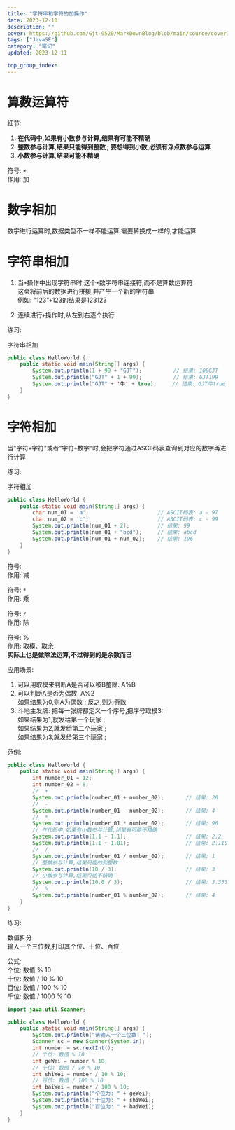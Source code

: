 ```yaml
---
title: "字符串和字符的加操作"
date: 2023-12-10
description: ""
cover: https://github.com/Gjt-9520/MarkDownBlog/blob/main/source/coverImages/Aimage-135/Aimage67.jpg?raw=true
tags: ["JavaSE"]
category: "笔记"
updated: 2023-12-11

top_group_index:
---
```


# 算数运算符

细节: 
1. **在代码中,如果有小数参与计算,结果有可能不精确**
2. **整数参与计算,结果只能得到整数 ;  要想得到小数,必须有浮点数参与运算**
3. **小数参与计算,结果可能不精确**

符号: `+`   
作用: 加   

# 数字相加

数字进行运算时,数据类型不一样不能运算,需要转换成一样的,才能运算 

# 字符串相加

1. 当`+`操作中出现字符串时,这个`+`数字符串连接符,而不是算数运算符    
这会将前后的数据进行拼接,并产生一个新的字符串  
例如: "123"`+`123的结果是123123   
  
2. 连续进行`+`操作时,从左到右逐个执行

练习: 

字符串相加

```java
public class HelloWorld {
    public static void main(String[] args) {
        System.out.println(1 + 99 + "GJT");          // 结果: 100GJT
        System.out.println("GJT" + 1 + 99);          // 结果: GJT199
        System.out.println("GJT" + '牛' + true);     // 结果: GJT牛true
    }
}
```

# 字符相加

当"字符`+`字符"或者"字符`+`数字"时,会把字符通过ASCII码表查询到对应的数字再进行计算

练习: 

字符相加

```java
public class HelloWorld {
    public static void main(String[] args) {
        char num_01 = 'a';                      // ASCII码表: a - 97
        char num_02 = 'c';                      // ASCII码表: c - 99
        System.out.println(num_01 + 2);         // 结果: 99
        System.out.println(num_01 + "bcd");     // 结果: abcd
        System.out.println(num_01 + num_02);    // 结果: 196
    }
}
```

符号: `-`   
作用: 减   

符号: `*`   
作用: 乘   
 
符号: `/`  
作用: 除   

符号: %  
作用: 取模、取余     
**实际上也是做除法运算,不过得到的是余数而已**  
  
应用场景: 
1. 可以用取模来判断A是否可以被B整除: A%B  
2. 可以判断A是否为偶数: A%2  
如果结果为0,则A为偶数 ;  反之,则为奇数  
3. 斗地主发牌: 把每一张牌都定义一个序号,把序号取模3:    
如果结果为1,就发给第一个玩家 ;    
如果结果为2,就发给第二个玩家 ;   
如果结果为3,就发给第三个玩家 ;  

范例: 

```java
public class HelloWorld {
    public static void main(String[] args) {
        int number_01 = 12; 
        int number_02 = 8; 
        //  +
        System.out.println(number_01 + number_02);       // 结果: 20
        //  -
        System.out.println(number_01 - number_02);       // 结果: 4
        //  *
        System.out.println(number_01 * number_02);       // 结果: 96
        // 在代码中,如果有小数参与计算,结果有可能不精确
        System.out.println(1.1 + 1.1);                   // 结果: 2.2
        System.out.println(1.1 + 1.01);                  // 结果: 2.1100000000000003
        //  /
        System.out.println(number_01 / number_02);       // 结果: 1
        // 整数参与计算,结果只能的到整数
        System.out.println(10 / 3);                      // 结果: 3
        // 小数参与计算,结果可能不精确
        System.out.println(10.0 / 3);                    // 结果: 3.3333333333333335
        //  %
        System.out.println(number_01 % number_02);       // 结果: 4
    }
}
```

练习: 

数值拆分   
输入一个三位数,打印其个位、十位、百位   

公式:   
个位: 数值 % 10   
十位: 数值 / 10 % 10  
百位: 数值 / 100 % 10    
千位: 数值 / 1000 % 10    

```java
import java.util.Scanner; 

public class HelloWorld {
    public static void main(String[] args) {
        System.out.println("请输入一个三位数: "); 
        Scanner sc = new Scanner(System.in); 
        int number = sc.nextInt(); 
        // 个位: 数值 % 10
        int geWei = number % 10; 
        // 十位: 数值 / 10 % 10
        int shiWei = number / 10 % 10; 
        // 百位: 数值 / 100 % 10 
        int baiWei = number / 100 % 10; 
        System.out.println("个位为: " + geWei); 
        System.out.println("十位为: " + shiWei); 
        System.out.println("百位为: " + baiWei); 
    }
}
```